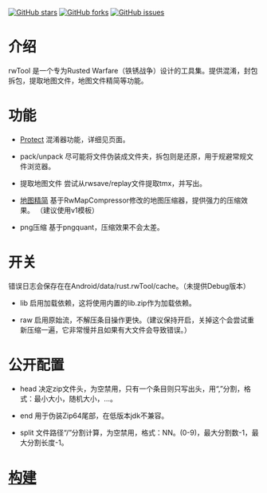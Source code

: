 [![GitHub stars](https://img.shields.io/github/stars/n9tank/rwmodProtect)](https://githubfast.com/n9tank/rwmodProtect/stargazers) [![GitHub forks](https://img.shields.io/github/forks/n9tank/rwmodProtect)](https://githubfast.com/n9tank/rwmodProtect/network) [![GitHub issues](https://img.shields.io/github/issues/n9tank/rwmodProtect)](https://githubfast.com/n9tank/rwmodProtect/issues)

# 介绍
 rwTool 是一个专为Rusted Warfare（铁锈战争）设计的工具集。提供混淆，封包拆包，提取地图文件，地图文件精简等功能。

# 功能

- [Protect](README_Protect.MD)
混淆器功能，详细见页面。

- pack/unpack
尽可能将文件伪装成文件夹，拆包则是还原，用于规避常规文件浏览器。

- 提取地图文件
尝试从rwsave/replay文件提取tmx，并写出。

- [地图精简](https://github.com/Timeree/RwMapCompressor)
基于RwMapCompressor修改的地图压缩器，提供强力的压缩效果。
（建议使用v1模板）

- png压缩
基于pngquant，压缩效果不会太差。

# 开关

错误日志会保存在在Android/data/rust.rwTool/cache。（未提供Debug版本）

- lib 启用加载依赖，这将使用内置的lib.zip作为加载依赖。

- raw 启用原始流，不解压条目操作更快。（建议保持开启，关掉这个会尝试重新压缩一遍，它非常慢并且如果有大文件会导致错误。）

# 公开配置 

- head 决定zip文件头，为空禁用，只有一个条目则只写出头，用“,”分割，格式：最小大小，随机大小，…。

- end 用于伪装Zip64尾部，在低版本jdk不兼容。

- split 文件路径“/”分割计算，为空禁用，格式：NN。(0-9)，最大分割数-1，最大分割长度-1。

# [构建](BUILD.MD)